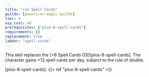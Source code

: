 ```yaml
---
title: "+12 Spell Cards"
guilds: [powers-or-magic-guilds]
tier: 4
osp_cost: 40
prerequisites: ["plus-8-spell-cards"]
requirements: []
replacement: true
ladder: "spell-cards"
---
```

This skill replaces the [+8 Spell Cards OS][plus-8-spell-cards]. The character gains +12 spell cards per day, subject to the rule of double.

[plus-8-spell-cards]: {{< ref "plus-8-spell-cards" >}}